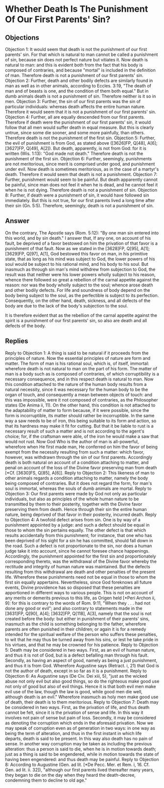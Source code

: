 # Whether Death Is The Punishment Of Our First Parents' Sin?
## Objections
Objection 1: It would seem that death is not the punishment of our first parents' sin. For that which is natural to man cannot be called a punishment of sin, because sin does not perfect nature but vitiates it. Now death is natural to man: and this is evident both from the fact that his body is composed of contraries, and because "mortal" is included in the definition of man. Therefore death is not a punishment of our first parents' sin.
Objection 2: Further, death and other bodily defects are similarly found in man as well as in other animals, according to Eccles. 3:19, "The death of man and of beasts is one, and the condition of them both equal." But in dumb animals death is not a punishment of sin. Therefore neither is it so in men.
Objection 3: Further, the sin of our first parents was the sin of particular individuals: whereas death affects the entire human nature. Therefore it would seem that it is not a punishment of our first parents' sin.
Objection 4: Further, all are equally descended from our first parents. Therefore if death were the punishment of our first parents' sin, it would follow that all men would suffer death in equal measure. But this is clearly untrue, since some die sooner, and some more painfully, than others. Therefore death is not the punishment of the first sin.
Objection 5: Further, the evil of punishment is from God, as stated above ([3626]FP, Q[48], A[6]; [3627]FP, Q[49], A[2]). But death, apparently, is not from God: for it is written (Wis. 1:13): "God made not death." Therefore death is not the punishment of the first sin.
Objection 6: Further, seemingly, punishments are not meritorious, since merit is comprised under good, and punishment under evil. Now death is sometimes meritorious, as in the case of a martyr's death. Therefore it would seem that death is not a punishment.
Objection 7: Further, punishment would seem to be painful. But death apparently cannot be painful, since man does not feel it when he is dead, and he cannot feel it when he is not dying. Therefore death is not a punishment of sin.
Objection 8: Further, if death were a punishment of sin, it would have followed sin immediately. But this is not true, for our first parents lived a long time after their sin (Gn. 5:5). Therefore, seemingly, death is not a punishment of sin.
## Answer
On the contrary, The Apostle says (Rom. 5:12): "By one man sin entered into this world, and by sin death."
I answer that, If any one, on account of his fault, be deprived of a favor bestowed on him the privation of that favor is a punishment of that fault. Now as we stated in the [3628]FP, Q[95], A[1]; [3629]FP, Q[97], A[1], God bestowed this favor on man, in his primitive state, that as long as his mind was subject to God, the lower powers of his soul would be subject to his rational mind, and his body to his soul. But inasmuch as through sin man's mind withdrew from subjection to God, the result was that neither were his lower powers wholly subject to his reason, whence there followed so great a rebellion of the carnal appetite against the reason: nor was the body wholly subject to the soul; whence arose death and other bodily defects. For life and soundness of body depend on the body being subject to the soul, as the perfectible is subject to its perfection. Consequently, on the other hand, death, sickness, and all defects of the body are due to the lack of the body's subjection to the soul.

It is therefore evident that as the rebellion of the carnal appetite against the spirit is a punishment of our first parents' sin, so also are death and all defects of the body.
## Replies
Reply to Objection 1: A thing is said to be natural if it proceeds from the principles of nature. Now the essential principles of nature are form and matter. The form of man is his rational soul, which is, of itself, immortal: wherefore death is not natural to man on the part of his form. The matter of man is a body such as is composed of contraries, of which corruptibility is a necessary consequence, and in this respect death is natural to man. Now this condition attached to the nature of the human body results from a natural necessity, since it was necessary for the human body to be the organ of touch, and consequently a mean between objects of touch: and this was impossible, were it not composed of contraries, as the Philosopher states (De Anima ii, 11). On the other hand, this condition is not attached to the adaptability of matter to form because, if it were possible, since the form is incorruptible, its matter should rather be incorruptible. In the same way a saw needs to be of iron, this being suitable to its form and action, so that its hardness may make it fit for cutting. But that it be liable to rust is a necessary result of such a matter and is not according to the agent's choice; for, if the craftsman were able, of the iron he would make a saw that would not rust. Now God Who is the author of man is all-powerful, wherefore when He first made man, He conferred on him the favor of being exempt from the necessity resulting from such a matter: which favor, however, was withdrawn through the sin of our first parents. Accordingly death is both natural on account of a condition attaching to matter, and penal on account of the loss of the Divine favor preserving man from death [*Cf. [3630]FS, Q[85], A[6]].
Reply to Objection 2: This likeness of man to other animals regards a condition attaching to matter, namely the body being composed of contraries. But it does not regard the form, for man's soul is immortal, whereas the souls of dumb animals are mortal.
Reply to Objection 3: Our first parents were made by God not only as particular individuals, but also as principles of the whole human nature to be transmitted by them to their posterity, together with the Divine favor preserving them from death. Hence through their sin the entire human nature, being deprived of that favor in their posterity, incurred death.
Reply to Objection 4: A twofold defect arises from sin. One is by way of a punishment appointed by a judge: and such a defect should be equal in those to whom the sin pertains equally. The other defect is that which results accidentally from this punishment; for instance, that one who has been deprived of his sight for a sin he has committed, should fall down in the road. Such a defect is not proportionate to the sin, nor does a human judge take it into account, since he cannot foresee chance happenings. Accordingly, the punishment appointed for the first sin and proportionately corresponding thereto, was the withdrawal of the Divine favor whereby the rectitude and integrity of human nature was maintained. But the defects resulting from this withdrawal are death and other penalties of the present life. Wherefore these punishments need not be equal in those to whom the first sin equally appertains. Nevertheless, since God foreknows all future events, Divine providence has so disposed that these penalties are apportioned in different ways to various people. This is not on account of any merits or demerits previous to this life, as Origen held [*Peri Archon ii, 9]: for this is contrary to the words of Rom. 9:11, "When they . . . had not done any good or evil"; and also contrary to statements made in the [3631]FP, Q[90], A[4]; [3632]FP, Q[118], A[3], namely that the soul is not created before the body: but either in punishment of their parents' sins, inasmuch as the child is something belonging to the father, wherefore parents are often punished in their children; or again it is for a remedy intended for the spiritual welfare of the person who suffers these penalties, to wit that he may thus be turned away from his sins, or lest he take pride in his virtues, and that he may be crowned for his patience.
Reply to Objection 5: Death may be considered in two ways. First, as an evil of human nature, and thus it is not of God, but is a defect befalling man through his fault. Secondly, as having an aspect of good, namely as being a just punishment, and thus it is from God. Wherefore Augustine says (Retract. i, 21) that God is not the author of death, except in so far as it is a punishment.
Reply to Objection 6: As Augustine says (De Civ. Dei xiii, 5), "just as the wicked abuse not only evil but also good things, so do the righteous make good use not only of good but also of evil things. Hence it is that both evil men make evil use of the law, though the law is good, while good men die well, although death is an evil." Wherefore inasmuch as holy men make good use of death, their death is to them meritorious.
Reply to Objection 7: Death may be considered in two ways. First, as the privation of life, and thus death cannot be felt, since it is the privation of sense and life. In this way it involves not pain of sense but pain of loss. Secondly, it may be considered as denoting the corruption which ends in the aforesaid privation. Now we may speak of corruption even as of generation in two ways: in one way as being the term of alteration, and thus in the first instant in which life departs, death is said to be present. In this way also death has no pain of sense. In another way corruption may be taken as including the previous alteration: thus a person is said to die, when he is in motion towards death; just as a thing is said to be engendered, while in motion towards the state of having been engendered: and thus death may be painful.
Reply to Objection 8: According to Augustine (Gen. ad lit. [*De Pecc. Mer. et Rem. i, 16. Cf. Gen. ad lit. ii. 32]), "although our first parents lived thereafter many years, they began to die on the day when they heard the death-decree, condemning them to decline to old age."